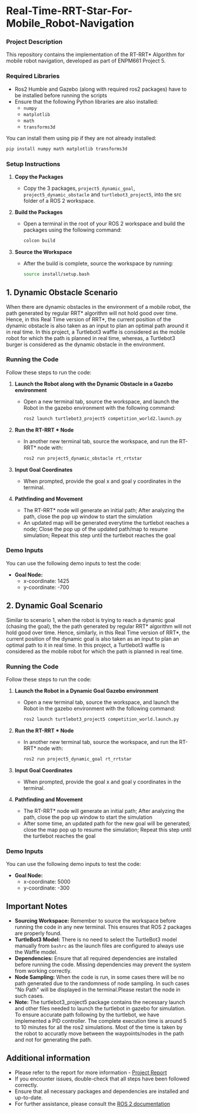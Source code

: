 # Real-Time-RRT-Star-For-Mobile_Robot-Navigation

### Project Description
This repository contains the implementation of the RT-RRT* Algorithm for mobile robot navigation, developed as part of ENPM661 Project 5.

### Required Libraries
- Ros2 Humble and Gazebo (along with required ros2 packages) have to be installed before running the scripts
- Ensure that the following Python libraries are also installed:
  - `numpy`
  - `matplotlib`
  - `math`
  - `transforms3d`

You can install them using pip if they are not already installed:

```bash
pip install numpy math matplotlib transforms3d
```

### Setup Instructions

1. **Copy the Packages**

   - Copy the 3 packages, `project5_dynamic_goal`, `project5_dynamic_obstacle` and `turtlebot3_project5`, into the src folder of a ROS 2 workspace.

2. **Build the Packages**

   - Open a terminal in the root of your ROS 2 workspace and build the packages using the following command:
     ```bash
     colcon build
     ```

3. **Source the Workspace**

   - After the build is complete, source the workspace by running:
     ```bash
     source install/setup.bash
     ```


## 1. Dynamic Obstacle Scenario

When there are dynamic obstacles in the environment of a mobile robot, the path generated by regular RRT* algorithm will not hold good over time. Hence, in this Real Time version of RRT*, the current position of the dynamic obstacle is also taken as an input to plan an optimal path around it in real time. In this project, a Turtlebot3 waffle is considered as the mobile robot for which the path is planned in real time, whereas, a Turtlebot3 burger is considered as the dynamic obstacle in the environment. 

### Running the Code
Follow these steps to run the code:

1. **Launch the Robot along with the Dynamic Obstacle in a Gazebo environment**

   - Open a new terminal tab, source the workspace, and launch the Robot in the gazebo environment with the following command:
     ```bash
     ros2 launch turtlebot3_project5 competition_world2.launch.py
     ```

2. **Run the RT-RRT * Node**

   - In another new terminal tab, source the workspace, and run the RT-RRT* node with:
     ```bash
     ros2 run project5_dynamic_obstacle rt_rrtstar
     ```

3. **Input Goal Coordinates**

   - When prompted, provide the goal x and goal y coordinates in the terminal.

4. **Pathfinding and Movement**

   - The RT-RRT* node will generate an initial path; After analyzing the path, close the pop up window to start the simulation
   - An updated map will be generated everytime the turtlebot reaches a node; Close the pop up of the updated path/map to resume simulation; Repeat this step until the turtlebot reaches the goal

### Demo Inputs

You can use the following demo inputs to test the code:

- **Goal Node:**
  - x-coordinate: 1425
  - y-coordinate: -700


## 2. Dynamic Goal Scenario

Similar to scenario 1, when the robot is trying to reach a dynamic goal (chasing the goal), the the path generated by regular RRT* algorithm will not hold good over time. Hence, similarly, in this Real Time version of RRT*, the current position of the dynamic goal is also taken as an input to plan an optimal path to it in real time. In this project, a Turtlebot3 waffle is considered as the mobile robot for which the path is planned in real time. 

### Running the Code
Follow these steps to run the code:

1. **Launch the Robot in a Dynamic Goal Gazebo environment**

   - Open a new terminal tab, source the workspace, and launch the Robot in the gazebo environment with the following command:
     ```bash
     ros2 launch turtlebot3_project5 competition_world.launch.py
     ```

2. **Run the RT-RRT * Node**

   - In another new terminal tab, source the workspace, and run the RT-RRT* node with:
     ```bash
     ros2 run project5_dynamic_goal rt_rrtstar 
     ```

3. **Input Goal Coordinates**

   - When prompted, provide the goal x and goal y coordinates in the terminal.

4. **Pathfinding and Movement**

   - The RT-RRT* node will generate an initial path; After analyzing the path, close the pop up window to start the simulation
   - After some time, an updated path for the new goal will be generated; close the map pop up to resume the simulation; Repeat this step until the turtlebot reaches the goal

### Demo Inputs

You can use the following demo inputs to test the code:

- **Goal Node:**
  - x-coordinate: 5000
  - y-coordinate: -300


 ## Important Notes

- **Sourcing Workspace:** Remember to source the workspace before running the code in any new terminal. This ensures that ROS 2 packages are properly found.
- **TurtleBot3 Model:** There is no need to select the TurtleBot3 model manually from `bashrc` as the launch files are configured to always use the Waffle model.
- **Dependencies:** Ensure that all required dependencies are installed before running the code. Missing dependencies may prevent the system from working correctly.
- **Node Sampling:** When the code is run, in some cases there will be no path generated due to the randomness of node sampling. In such cases "No Path" will be displayed in the terminal.Please restart the node in such cases.
- **Note:** The turtlebot3_project5 package contains the necessary launch and other files needed to launch the turtlebot in gazebo for simulation. To ensure accurate path following by the turtlebot, we have implemented a PID controller. The complete execution time is around 5 to 10 minutes for all the ros2 simulations. Most of the time is taken by the robot to accuratly move between the waypoints/nodes in the path and not for generating the path.


## Additional information 
- Please refer to the report for more information - [Project Report](https://drive.google.com/file/d/1PeJiYZv1Jo530UKeclSFwYzwDOYVgSOU/view?usp=sharing)
- If you encounter issues, double-check that all steps have been followed correctly.
- Ensure that all necessary packages and dependencies are installed and up-to-date.
- For further assistance, please consult the [ROS 2 documentation](https://docs.ros.org/en/humble/)
